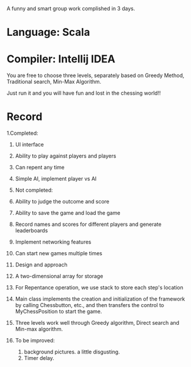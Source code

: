 A funny and smart group work complished in 3 days.

# Language: Scala

# Compiler: Intellij IDEA

You are free to choose three levels,  separately based on Greedy Method, Traditional search, Min-Max Algorithm.

Just run it and you will have fun and lost in the chessing world!!

# Record
1.Completed:
  1. UI interface
  2. Ability to play against players and players
  3. Can repent any time
  4. Simple AI, implement player vs AI

2. Not completed:
  1. Ability to judge the outcome and score
  2. Ability to save the game and load the game
  3. Record names and scores for different players and generate leaderboards
  4. Implement networking features
  5. Can start new games multiple times

3. Design and approach
  1. A two-dimensional array for storage
  2. For Repentance operation, we use stack to store each step's location
  3. Main class implements the creation and initialization of the framework by calling Chessbutton, etc., and then transfers the control to          MyChessPosition to start the game.
  4. Three levels work well through Greedy algorithm, Direct search and Min-max algorithm.
  
4. To be improved: 
   1. background pictures. a little disgusting.
   2. Timer delay.



    

